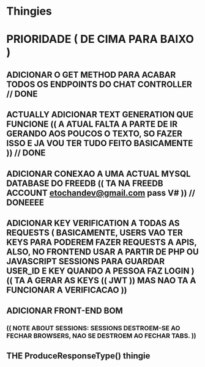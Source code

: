 # Thingies

# PRIORIDADE ( DE CIMA PARA BAIXO )

## ADICIONAR O GET METHOD PARA ACABAR TODOS OS ENDPOINTS DO CHAT CONTROLLER // DONE

## ACTUALLY ADICIONAR TEXT GENERATION QUE FUNCIONE (( A ATUAL FALTA A PARTE DE IR GERANDO AOS POUCOS O TEXTO, SO FAZER ISSO E JA VOU TER TUDO FEITO BASICAMENTE )) // DONE

## ADICIONAR CONEXAO A UMA ACTUAL MYSQL DATABASE DO FREEDB (( TA NA FREEDB ACCOUNT etochandev@gmail.com pass V# )) // DONEEEE

## ADICIONAR KEY VERIFICATION A TODAS AS REQUESTS ( BASICAMENTE, USERS VAO TER KEYS PARA PODEREM FAZER REQUESTS A APIS, ALSO, NO FRONTEND USAR A PARTIR DE PHP OU JAVASCRIPT SESSIONS PARA GUARDAR USER_ID E KEY QUANDO A PESSOA FAZ LOGIN ) (( TA A GERAR AS KEYS (( JWT )) MAS NAO TA A FUNCIONAR A VERIFICACAO ))

## ADICIONAR FRONT-END BOM 

### (( NOTE ABOUT SESSIONS: SESSIONS DESTROEM-SE AO FECHAR BROWSERS, NAO SE DESTROEM AO FECHAR TABS. ))

## THE ProduceResponseType() thingie

